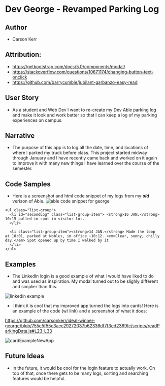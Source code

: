 # Dev George - Revamped Parking Log
## Author 
- Carson Kerr

## Attribution:
- https://getbootstrap.com/docs/5.0/components/modal/
- https://stackoverflow.com/questions/10671174/changing-button-text-onclick
- https://github.com/barrycumbie/jubilant-garbanzo-easy-read

## User Story
- As a student and Web Dev I want to re-create my Dev Able parking log and make it look and work better so that I can keep a log of my parking experiences on campus.

## Narrative
- The purpose of this app is to log all the date, time, and locations of where I parked my truck before class. This project started midway through January and I have recently came back and worked on it again to improve it with many new things I have learned over the course of the semester.

## Code Samples
- Here is a screenshot and html code snippet of my logs from my <strong>*old*</strong> verison of Able.
  ![able code snippet for george](https://github.com/user-attachments/assets/1420bafa-b8df-4bae-b6bb-b1e85341e2e6)

```
<ul class="list-group">
  <li id="secondLog" class="list-group-item"> <strong>16 JAN.</strong> 10:15 pulled in spot in visitor lot.
  </li>

  <li class="list-group-item"><strong>14 JAN.</strong> Made the loop at 10:01, parked at Nobles, in office ~10:12. <em>Clear, sunny, chilly day.</em> Spot opened up by time I walked by it
  </li>
</ul>
```
## Examples
- The LinkedIn login is a good example of what I would have liked to do and was used as inspiration. My modal turned out to be slighly different and simplier than this.

![linkedin example](https://github.com/user-attachments/assets/750dc2b0-da15-4901-9c7f-9201b8c843ee)


- I think it is cool that my improved app turned the logs into cards! Here is an example of the code (w/ link) and a screenshot of what it does:

https://github.com/carsonkerr/ideal-winner-george/blob/755e5f55c3aec29272037b62336df7f3ed2369fc/scripts/readParkingData.js#L23-L33

  
  ![cardExampleNewApp](https://github.com/user-attachments/assets/4581f2da-84e7-46d7-81ec-6b98773fd382)

  ## Future Ideas
- In the future, it would be cool for the login feature to actually work. On top of that, once there gets to be many logs, sorting and searching features would be helpful.
